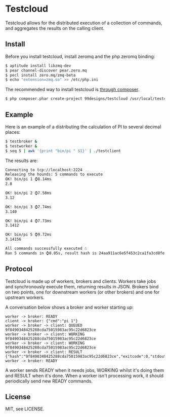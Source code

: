 # Testcloud

Testcloud allows for the distributed execution of a collection of commands, and aggregates the
results on the calling client.

## Install

Before you install testcloud, install zeromq and the php zeromq binding:

```bash
$ aptitude install libzmq-dev
$ pear channel-discover pear.zero.mq
$ pecl install zero.mq/zmq-beta
$ echo "extension=zmq.so" >> /etc/php.ini
```

The recommended way to install testcloud is [through composer](http://getcomposer.org).

```bash
$ php composer.phar create-project 99designs/testcloud /usr/local/testcloud
```

## Example

Here is an example of a distributing the calculation of PI to several decimal places:

```bash
$ testbroker &
$ testworker &
$ seq 5 | awk '{print "bin/pi " $1}' | ./testclient
```

The results are:

```bash
Connecting to tcp://localhost:2224
Releasing the hounds: 5 commands to execute
OK! bin/pi 1 ⌚8.14ms
2.8

OK! bin/pi 2 ⌚7.58ms
3.12

OK! bin/pi 3 ⌚7.74ms
3.140

OK! bin/pi 4 ⌚7.73ms
3.1412

OK! bin/pi 5 ⌚9.72ms
3.14156

All commands successfully executed ☃
Ran 5 commands in ⌚0.05s, result hash is 24aa911ac6e5f453c2ca1fa3cd8fe3ad2d6b1f43
```

## Protocol

Testcloud is made up of workers, brokers and clients. Workers take jobs and synchronously execute them, returning results in JSON. Brokers bind on two points, one for downstream workers (or other brokers) and one for upstream workers. 

A conversation below shows a broker and worker starting up:

```
worker -> broker: READY
client -> broker: {"cmd":"pi 1"} 
worker -> broker -> client: QUEUED 9f8490348425288cda75015983ac95c22d6823ce
worker -> broker -> client: WORKING 9f8490348425288cda75015983ac95c22d6823ce
worker -> broker -> client: WORKING 9f8490348425288cda75015983ac95c22d6823ce
worker -> broker -> client: RESULT {"hash":"9f8490348425288cda75015983ac95c22d6823ce","exitcode":0,"stdout":"3.12\n","time":13.9539}
worker -> broker: READY
```

A worker sends READY when it needs jobs, WORKING whilst it's doing them and RESULT when it's done. When a worker isn't processing work, it should periodically send new READY commands.

## License

MIT, see LICENSE.
